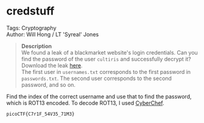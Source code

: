 # credstuff

Tags: Cryptography<br>
Author: Will Hong / LT 'Syreal' Jones

> **Description**<br>
We found a leak of a blackmarket website's login credentials. Can you find the password of the user `cultiris` and successfully decrypt it?<br>
Download the leak [here](https://artifacts.picoctf.net/c/534/leak.tar). <br>
The first user in `usernames.txt` corresponds to the first password in `passwords.txt`. The second user corresponds to the second password, and so on.

Find the index of the correct username and use that to find the password, which is ROT13 encoded.
To decode ROT13, I used [CyberChef](https://gchq.github.io/CyberChef/#recipe=ROT13(true,true,false,13)&input=Y3ZwYlBHU3tQN2UxU181NEkzNV83MVozfQ).

`picoCTF{C7r1F_54V35_71M3}`
